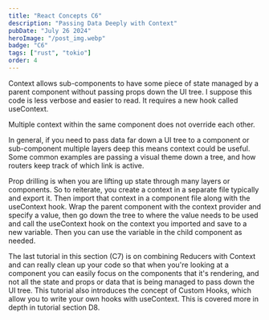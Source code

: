 ```yaml
---
title: "React Concepts C6"
description: "Passing Data Deeply with Context"
pubDate: "July 26 2024"
heroImage: "/post_img.webp"
badge: "C6"
tags: ["rust", "tokio"]
order: 4
---
```


Context allows sub-components to have some piece of state managed by a parent component without passing props down the UI tree. I suppose this code is less verbose and easier to read. It requires a new hook called useContext.

Multiple context within the same component does not override each other.

In general, if you need to pass data far down a UI tree to a component or sub-component multiple layers deep this means context could be useful. Some common examples are passing a visual theme down a tree, and how routers keep track of which link is active.

Prop drilling is when you are lifting up state through many layers or components. So to reiterate, you create a context in a separate file typically and export it. Then import that context in a component file along with the useContext hook. Wrap the parent component with the context provider and specify a value, then go down the tree to where the value needs to be used and call the useContext hook on the context you imported and save to a new variable. Then you can use the variable in the child component as needed.

The last tutorial in this section (C7) is on combining Reducers with Context and can really clean up your code so that when you're looking at a component you can easily focus on the components that it's rendering, and not all the state and props or data that is being managed to pass down the UI tree. This tutorial also introduces the concept of Custom Hooks, which allow you to write your own hooks with useContext. This is covered more in depth in tutorial section D8.
